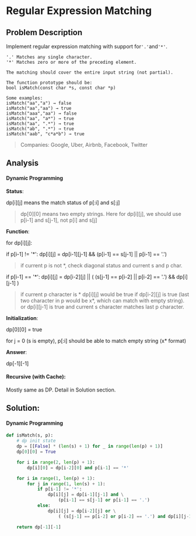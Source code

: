 # Regular Expression Matching

## Problem Description

Implement regular expression matching with support for`'.'`and`'*'`.

```
'.' Matches any single character.
'*' Matches zero or more of the preceding element.

The matching should cover the entire input string (not partial).

The function prototype should be:
bool isMatch(const char *s, const char *p)

Some examples:
isMatch("aa","a") → false
isMatch("aa","aa") → true
isMatch("aaa","aa") → false
isMatch("aa", "a*") → true
isMatch("aa", ".*") → true
isMatch("ab", ".*") → true
isMatch("aab", "c*a*b") → true
```

> Companies: Google, Uber, Airbnb, Facebook, Twitter

## Analysis

#### Dynamic Programming

**Status**:

dp\[i\]\[j\] means the match status of p\[:i\] and s\[:j\]

> dp\[0\]\[0\] means two empty strings. Here for dp\[i\]\[j\], we should use p\[i-1\] and s\[j-1\], not p\[i\] and s\[j\]

**Function**:

for dp\[i\]\[j\]:

if p\[i-1\] != '\*':  dp\[i\]\[j\] = dp\[i-1\]\[j-1\] && \(p\[i-1\] == s\[j-1\] \|\| p\[i-1\] == '.'\)

> if current p is not \*, check diagonal status and current s and p char.

if p\[i-1\] == '\*': dp\[i\]\[j\] = dp\[i-2\]\[j\] \|\| \( \(s\[j-1\] == p\[i-2\] \|\| p\[i-2\] == '.'\) && dp\[i\]\[j-1\] \)

> if current p character is \*  dp\[i\]\[j\] would be true if dp\[i-2\]\[j\] is true \(last two character in p would be x\*, which can match with empty string\). or dp\[i\]\[j-1\] is true and current s character matches last p character.

**Initialization**:

dp\[0\]\[0\] = true

for j = 0 \(s is empty\), p\[:i\] should be able to match empty string \(x\* format\)

**Answer**:

dp\[-1\]\[-1\]

#### Recursive \(with Cache\):

Mostly same as DP. Detail in Solution section.

## Solution:

#### Dynamic Programming

```py
def isMatch(s, p):
    # dp init state
    dp = [[False] * (len(s) + 1) for _ in range(len(p) + 1)]
    dp[0][0] = True

    for i in range(2, len(p) + 1):
        dp[i][0] = dp[i-2][0] and p[i-1] == '*'

    for i in range(1, len(p) + 1):
        for j in range(1, len(s) + 1):
            if p[i-1] != '*':
                dp[i][j] = dp[i-1][j-1] and \
                    (p[i-1] == s[j-1] or p[i-1] == '.')
            else:
                dp[i][j] = dp[i-2][j] or \
                    ( (s[j-1] == p[i-2] or p[i-2] == '.') and dp[i][j-1])

    return dp[-1][-1]
```



